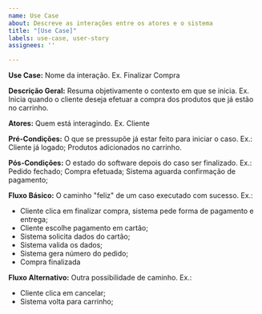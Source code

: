 ```yaml
---
name: Use Case
about: Descreve as interações entre os atores e o sistema
title: "[Use Case]"
labels: use-case, user-story
assignees: ''

---
```


**Use Case:**
Nome da interação. Ex. Finalizar Compra 

**Descrição Geral:**
Resuma objetivamente o contexto em que se inicia. Ex. Inicia quando o cliente deseja efetuar a compra dos produtos que já estão no carrinho.

**Atores:**
Quem está interagindo. Ex. Cliente

**Pré-Condições:**
O que se pressupõe já estar feito para iniciar o caso. Ex.: Cliente já logado; Produtos adicionados no carrinho.

 **Pós-Condições:**
O estado do software depois do caso ser finalizado. Ex.: Pedido fechado; Compra efetuada; Sistema aguarda confirmação de pagamento;

**Fluxo Básico:**
O caminho "feliz" de um caso executado com sucesso. 
Ex.: 
- Cliente clica em finalizar compra, sistema pede forma de pagamento e entrega;
- Cliente escolhe pagamento em cartão;
- Sistema solicita dados do cartão;
- Sistema valida os dados;
- Sistema gera número do pedido;
- Compra finalizada

**Fluxo Alternativo:**
Outra possibilidade de caminho. 
Ex.: 
- Cliente clica em cancelar;
- Sistema volta para carrinho;
